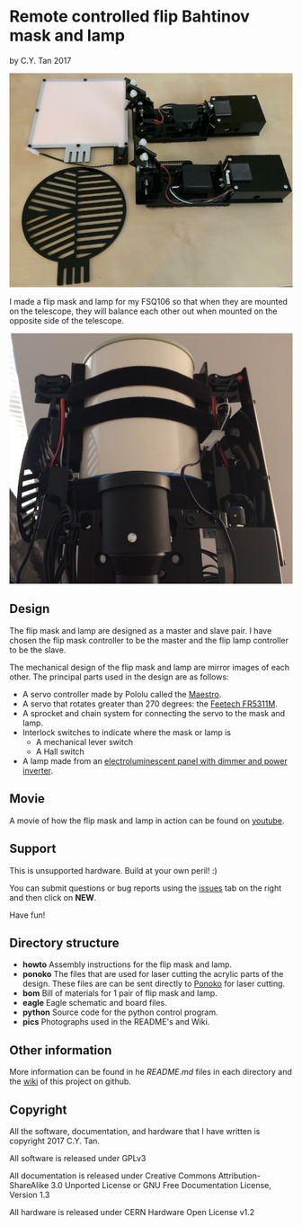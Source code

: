 # Remote controlled flip Bahtinov mask and lamp

by C.Y. Tan 2017

![Flip mask and lamp](https://github.com/cytan299/flip_mask_lamp/blob/master/pics/IMG_1873.jpg)

I made a flip mask and lamp for my FSQ106 so that when they are
mounted on the telescope, they will balance each other out when mounted on
the opposite side of the telescope.

![Flip mask and lamp mounted on an FSQ106 ](https://github.com/cytan299/flip_mask_lamp/blob/master/pics/IMG_1891.jpg)

## Design

The flip mask and lamp are designed as a master and slave pair. I have
chosen the flip mask controller to be the master and the flip lamp
controller to be the slave.

The mechanical design of the flip mask and lamp are mirror images of
each other. The principal parts used in the design are as follows:

* A servo controller made by Pololu called the [Maestro](https://www.pololu.com/product/1350).
* A servo that rotates greater than 270
degrees: the [Feetech FR5311M](http://www.feetechrc.com/product/continuous-rotation-servo/two-working-mode-digital-programmable-metal-gears-servo-fr5311m/).
* A sprocket and chain system for connecting the servo to the mask and lamp.
* Interlock switches to indicate where the mask or lamp is
  * A mechanical lever switch
  * A Hall switch
* A lamp made from an
[electroluminescent panel with dimmer and power inverter](https://knema.com/collections/electroluminescent-el-panels/products/electroluminescent-panel-split-electrode-type-blue-green-or-white-includes-power-supply-and-dimming-inverter).

## Movie

A movie of how the flip mask and lamp in action can be found on [youtube](https://youtu.be/KrSrh4rIldk).

## Support

This is unsupported hardware. Build at your own peril! :)

You can submit questions or bug reports using the
[issues](https://github.com/cytan299/flip_mask_lamp/issues) tab on
the right and then click on **NEW**.

Have fun!

## Directory structure

* **howto** Assembly instructions for the flip mask and lamp.
* **ponoko** The files that are used for laser cutting the acrylic parts of
the design. These files are can be sent directly to
[Ponoko](http://www.ponoko.com) for laser cutting.
* **bom** Bill of materials for 1 pair of flip mask and lamp.
* **eagle** Eagle schematic and board files.
* **python** Source code for the python control program.
* **pics** Photographs used in the README's and Wiki.

## Other information

More information can be found in he *README.md* files in each
directory and the [wiki](https://github.com/cytan299/flip_mask_lamp/wiki/Flip-Mask-and-Lamp) of this project on github.

## Copyright
All the software, documentation, and hardware that I have written is
copyright 2017 C.Y. Tan.

All software is released under GPLv3

All documentation is released under Creative Commons
Attribution-ShareAlike 3.0 Unported License or GNU Free
Documentation License, Version 1.3

All hardware is released under CERN Hardware Open License v1.2



